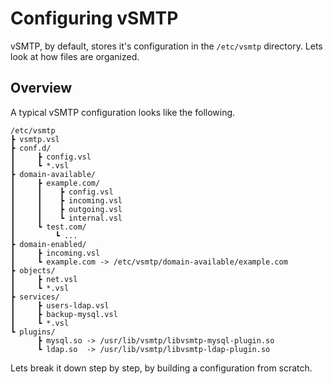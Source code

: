 # Configuring vSMTP

vSMTP, by default, stores it's configuration in the `/etc/vsmtp` directory. Lets look at how files are organized.

## Overview

A typical vSMTP configuration looks like the following.

```
/etc/vsmtp
┣ vsmtp.vsl
┣ conf.d/
┃     ┣ config.vsl
┃     ┗ *.vsl
┣ domain-available/
┃     ┣ example.com/
┃     ┃    ┣ config.vsl
┃     ┃    ┣ incoming.vsl
┃     ┃    ┣ outgoing.vsl
┃     ┃    ┗ internal.vsl
┃     ┗ test.com/
┃         ┗ ...
┣ domain-enabled/
┃     ┣ incoming.vsl
┃     ┗ example.com -> /etc/vsmtp/domain-available/example.com
┣ objects/
┃     ┣ net.vsl
┃     ┗ *.vsl
┣ services/
┃     ┣ users-ldap.vsl
┃     ┣ backup-mysql.vsl
┃     ┗ *.vsl
┗ plugins/
      ┣ mysql.so -> /usr/lib/vsmtp/libvsmtp-mysql-plugin.so
      ┗ ldap.so  -> /usr/lib/vsmtp/libvsmtp-ldap-plugin.so
```

Lets break it down step by step, by building a configuration from scratch.